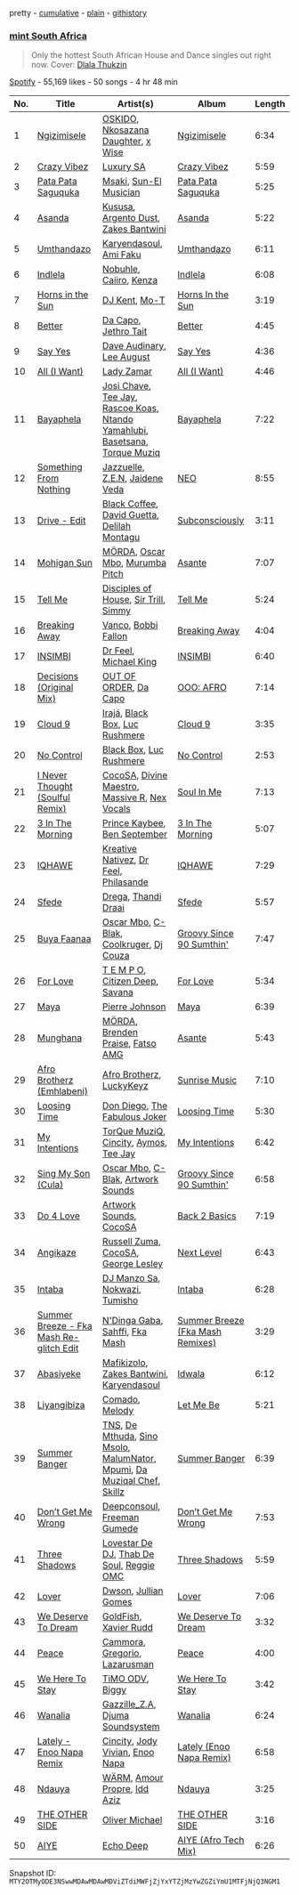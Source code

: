pretty - [cumulative](/playlists/cumulative/37i9dQZF1DWX4IFcj5utrY.md) - [plain](/playlists/plain/37i9dQZF1DWX4IFcj5utrY) - [githistory](https://github.githistory.xyz/mackorone/spotify-playlist-archive/blob/main/playlists/plain/37i9dQZF1DWX4IFcj5utrY)

### [mint South Africa](https://open.spotify.com/playlist/37i9dQZF1DWX4IFcj5utrY)

> Only the hottest South African House and Dance singles out right now\. Cover: <a href="https://open.spotify.com/artist/5kmceQl1Y7lveTVbcy5ycD?si=bSTf1MajQS6L2ajf\-MJZAA">Dlala Thukzin</a>

[Spotify](https://open.spotify.com/user/spotify) - 55,169 likes - 50 songs - 4 hr 48 min

| No. | Title | Artist(s) | Album | Length |
|---|---|---|---|---|
| 1 | [Ngizimisele](https://open.spotify.com/track/40HxAjzO8wpe578MCVBMcy) | [OSKIDO](https://open.spotify.com/artist/6PL23hz7B60eFrQ9pxVO9R), [Nkosazana Daughter](https://open.spotify.com/artist/4AnNB3lPD0Sv7ziKVHqI66), [x Wise](https://open.spotify.com/artist/54Ezt67ziGxr1pnen8NrKG) | [Ngizimisele](https://open.spotify.com/album/0J5lDjlxCM515GQeS1JO8h) | 6:34 |
| 2 | [Crazy Vibez](https://open.spotify.com/track/2nwXM9eHzj8eQBsuK9osbL) | [Luxury SA](https://open.spotify.com/artist/1KuiSB2g4gYQoyjmUy4cea) | [Crazy Vibez](https://open.spotify.com/album/5x20kr3HFbo8n8OT4LULjI) | 5:59 |
| 3 | [Pata Pata Saguquka](https://open.spotify.com/track/4aYRNnclXE50YTEQ8PvBNn) | [Msaki](https://open.spotify.com/artist/5Oj5jQ98vsoHeIGqCS9Dfq), [Sun\-El Musician](https://open.spotify.com/artist/0W8WpLB5WoXLgiA193LXk6) | [Pata Pata Saguquka](https://open.spotify.com/album/4C6AluXJv87ieS26W0prnB) | 5:25 |
| 4 | [Asanda](https://open.spotify.com/track/4iq6mQd3Hkj1BUYC09t3rP) | [Kususa](https://open.spotify.com/artist/4UcrwfAI09CLZ7aBXMiucJ), [Argento Dust](https://open.spotify.com/artist/4k5ekCq3lqokDeY3JifNjt), [Zakes Bantwini](https://open.spotify.com/artist/5mZLaYqN0ZkjxfeUUmiuqL) | [Asanda](https://open.spotify.com/album/6vCt7Qg2q1ayRZd8vL1IOn) | 5:22 |
| 5 | [Umthandazo](https://open.spotify.com/track/4m3OLxVFU9Ba1QTFByKqPr) | [Karyendasoul](https://open.spotify.com/artist/2eSj64hhMVJPYbjpli6k4p), [Ami Faku](https://open.spotify.com/artist/3flcjKgRCeBVZTR8n8iShE) | [Umthandazo](https://open.spotify.com/album/1jq2mKT01GdpCrSv4Ko7Go) | 6:11 |
| 6 | [Indlela](https://open.spotify.com/track/20biXVfOt8Fm1Mxo123d5c) | [Nobuhle](https://open.spotify.com/artist/2SuwWqS2g4w2GSE4lxD1UM), [Caiiro](https://open.spotify.com/artist/0fs9otT9TtwXUOcFXZomZY), [Kenza](https://open.spotify.com/artist/3UJzA9qzl9gaEf41cT0ETi) | [Indlela](https://open.spotify.com/album/4SHct7kn98G7DW5KanqFO2) | 6:08 |
| 7 | [Horns in the Sun](https://open.spotify.com/track/6a6D34Zl60ClugkltmryYp) | [DJ Kent](https://open.spotify.com/artist/7eNwLlauwL6tZwbFzJHWAN), [Mo\-T](https://open.spotify.com/artist/0fMnpjfqmm7KCtlB0izVOg) | [Horns In the Sun](https://open.spotify.com/album/0c6GQc9Q3h5MiDco7V8z0I) | 3:19 |
| 8 | [Better](https://open.spotify.com/track/1YocXsMVwXfU97DohXUwR7) | [Da Capo](https://open.spotify.com/artist/4YuviELTmYBvDR66ThrMy9), [Jethro Tait](https://open.spotify.com/artist/1gNzhazbuffPQaf5nkUdcP) | [Better](https://open.spotify.com/album/33fBEZAESWpNORY7rgbmqH) | 4:45 |
| 9 | [Say Yes](https://open.spotify.com/track/4z330NUfUTl4v67WZN1JPx) | [Dave Audinary](https://open.spotify.com/artist/6O7qXYxw1B8belOxZSwaNm), [Lee August](https://open.spotify.com/artist/79gWJQfQqVwM03HjPbY9k3) | [Say Yes](https://open.spotify.com/album/1sg1Rkh2CmNgs341rvKdrw) | 4:36 |
| 10 | [All \(I Want\)](https://open.spotify.com/track/4KxZCGWBClYaV4cNdovmL1) | [Lady Zamar](https://open.spotify.com/artist/5BWiwrFskTQRxKUjPMh8kI) | [All \(I Want\)](https://open.spotify.com/album/3aqlsIdm469ixCwTLWZlxT) | 4:46 |
| 11 | [Bayaphela](https://open.spotify.com/track/6SLsfjDebV22H8y0laYQhh) | [Josi Chave](https://open.spotify.com/artist/68HgwziOaOiC8YHLYRdDRU), [Tee Jay](https://open.spotify.com/artist/2FgJA67LUo0uQ6WXafNTKQ), [Rascoe Koas](https://open.spotify.com/artist/49eXlMZLQnxQLv39EXgQLW), [Ntando Yamahlubi](https://open.spotify.com/artist/6ONVT8U7x6QkRJlfbclFq8), [Basetsana](https://open.spotify.com/artist/0ZR3E22UlUzbQMxV4M1QLp), [Torque Muziq](https://open.spotify.com/artist/478TRCV0UNE9AZR6Tk2XGp) | [Bayaphela](https://open.spotify.com/album/5uKEb9KWbe7od7y67Tx6zb) | 7:22 |
| 12 | [Something From Nothing](https://open.spotify.com/track/4OI6eFJ0OWtX6JaUwWF6yq) | [Jazzuelle](https://open.spotify.com/artist/2jDw8yQFISqLWdK63ITATu), [Z.E.N](https://open.spotify.com/artist/1e0U1rJZOxccXqF6oCyZT4), [Jaidene Veda](https://open.spotify.com/artist/5RnHlRFELc91Qk6dV6mhNG) | [NEO](https://open.spotify.com/album/5rW8PA2FAgoeOHOsO07986) | 8:55 |
| 13 | [Drive \- Edit](https://open.spotify.com/track/3XsNRi2cypsksscysYbyaF) | [Black Coffee](https://open.spotify.com/artist/6wMr4zKPrrR0UVz08WtUWc), [David Guetta](https://open.spotify.com/artist/1Cs0zKBU1kc0i8ypK3B9ai), [Delilah Montagu](https://open.spotify.com/artist/3WtrH1zNpzoPSz6XpwCh6y) | [Subconsciously](https://open.spotify.com/album/5zIPpR6ufwhSM0RV1wcrhw) | 3:11 |
| 14 | [Mohigan Sun](https://open.spotify.com/track/5U6zQqXCVZokE7UH4kdAB1) | [MÖRDA](https://open.spotify.com/artist/0M8NOvT5MTp13jYZ0bZZQp), [Oscar Mbo](https://open.spotify.com/artist/6rPG97md3RdzwNc1eJQQNX), [Murumba Pitch](https://open.spotify.com/artist/3cd7plsjSmDdQ0oHESYHC4) | [Asante](https://open.spotify.com/album/6JDD5mOfpytom3PFSySw8J) | 7:07 |
| 15 | [Tell Me](https://open.spotify.com/track/0QcV81DslezqcpdExcVF19) | [Disciples of House](https://open.spotify.com/artist/5epbvywtTZIsu7TLTRUgZr), [Sir Trill](https://open.spotify.com/artist/4QkKUb73NVonTlAZaShsuY), [Simmy](https://open.spotify.com/artist/3MjlXVCfmLdY9QQ2GCd7iA) | [Tell Me](https://open.spotify.com/album/0MOwQa0e2WRLbctGa0TyZS) | 5:24 |
| 16 | [Breaking Away](https://open.spotify.com/track/2XsrImizq3YjPuMyTVY6rH) | [Vanco](https://open.spotify.com/artist/2KShewLkb92FKEZ6N4cVP9), [Bobbi Fallon](https://open.spotify.com/artist/2iGBTGNxBGp36zT37zvpHB) | [Breaking Away](https://open.spotify.com/album/2ZQHdrmd41J62aBd8Unbsi) | 4:04 |
| 17 | [INSIMBI](https://open.spotify.com/track/3DEc9RODI7HlxccYKaRtpT) | [Dr Feel](https://open.spotify.com/artist/20OBylFJKe5WtQzqO32Xxq), [Michael King](https://open.spotify.com/artist/4QXIwYRu5HTQiTFYWl7Yri) | [INSIMBI](https://open.spotify.com/album/5PAqpzzysS2EFGSIw31bfL) | 6:40 |
| 18 | [Decisions \(Original Mix\)](https://open.spotify.com/track/5iAA9Z3JbGWEwh3A1py5LB) | [OUT OF ORDER](https://open.spotify.com/artist/0EahDneISdyQpDqNzU9XZC), [Da Capo](https://open.spotify.com/artist/4YuviELTmYBvDR66ThrMy9) | [OOO: AFRO](https://open.spotify.com/album/4YNw1RfxL1PBwTcx0D0JCx) | 7:14 |
| 19 | [Cloud 9](https://open.spotify.com/track/6PCkmEG2qnLbewSW1cN1rD) | [Irajá](https://open.spotify.com/artist/4FMTGkOjozsv1N6aMiR6nw), [Black Box](https://open.spotify.com/artist/7IHGC6y8NjBwwWhWCF2lKR), [Luc Rushmere](https://open.spotify.com/artist/7IfsuGH0v0gCTz4e5ZSD1p) | [Cloud 9](https://open.spotify.com/album/5pjdf866qmNg2RMMOC1np6) | 3:35 |
| 20 | [No Control](https://open.spotify.com/track/7eMsVUlXYFxOXs1UvDF6BR) | [Black Box](https://open.spotify.com/artist/7IHGC6y8NjBwwWhWCF2lKR), [Luc Rushmere](https://open.spotify.com/artist/7IfsuGH0v0gCTz4e5ZSD1p) | [No Control](https://open.spotify.com/album/4m8EX0EMs1DNFGIqyongi2) | 2:53 |
| 21 | [I Never Thought \(Soulful Remix\)](https://open.spotify.com/track/0OM8CxsdhxnRidlrc1Z1nM) | [CocoSA](https://open.spotify.com/artist/0bLlqsMSB60BBRtsqcap0j), [Divine Maestro](https://open.spotify.com/artist/5MSnPn1osPJQns6QQA2NvE), [Massive R](https://open.spotify.com/artist/1CnxaxpA4ZAt9NKClbv7Tc), [Nex Vocals](https://open.spotify.com/artist/1uGko7NHvYPhtlKK38QI9V) | [Soul In Me](https://open.spotify.com/album/6zbapu2HiXeMQ7DS4JrUNe) | 7:13 |
| 22 | [3 In The Morning](https://open.spotify.com/track/1uGivKy4r1xbPbxhI6Jp3q) | [Prince Kaybee](https://open.spotify.com/artist/4H7q5OwAgX1uQuhwb7bg2C), [Ben September](https://open.spotify.com/artist/1wAVD7w8mfrKNxpfe8dGEq) | [3 In The Morning](https://open.spotify.com/album/1HgLqBJlhYGbOVQkXEKgkJ) | 5:07 |
| 23 | [IQHAWE](https://open.spotify.com/track/30RylevGyD4EFyV4VYbPj3) | [Kreative Nativez](https://open.spotify.com/artist/4s2DjPiXzoh6KErcgfMl6G), [Dr Feel](https://open.spotify.com/artist/20OBylFJKe5WtQzqO32Xxq), [Philasande](https://open.spotify.com/artist/3hxC69P9B55P0PDDye6iqi) | [IQHAWE](https://open.spotify.com/album/4FxgWaDxIrMGItb5cc5ur4) | 7:29 |
| 24 | [Sfede](https://open.spotify.com/track/6OFb2fIb9MLO9MFalHAv2O) | [Drega](https://open.spotify.com/artist/1Gj6W2RfGpl6ebJGle93VG), [Thandi Draai](https://open.spotify.com/artist/5YOTbvFffpPKwdMKEyKIcG) | [Sfede](https://open.spotify.com/album/73QpLmYkPfXgX5cd2eey93) | 5:57 |
| 25 | [Buya Faanaa](https://open.spotify.com/track/7ekBzUvEIfjA97jEfRN7QF) | [Oscar Mbo](https://open.spotify.com/artist/6rPG97md3RdzwNc1eJQQNX), [C\-Blak](https://open.spotify.com/artist/4ipkannhwnGj4uU4q5UUS5), [Coolkruger](https://open.spotify.com/artist/4QetKXwMztESdkPNuBy1Wu), [Dj Couza](https://open.spotify.com/artist/4dAuZsVP2DOlv0mwtWEU1L) | [Groovy Since 90 Sumthin'](https://open.spotify.com/album/6RICRX15ckBZRTkleAgyPX) | 7:47 |
| 26 | [For Love](https://open.spotify.com/track/2tUtE7MXLpUD6YPMzKqdxU) | [T E M P O](https://open.spotify.com/artist/6h2OcKtozbMmWKL5cROcQ6), [Citizen Deep](https://open.spotify.com/artist/2Wcld3BQUXxWUYMmCJYyuM), [Savana](https://open.spotify.com/artist/3TS9GT1YP9KSzhpnLmXLdt) | [For Love](https://open.spotify.com/album/42joxDMhGX2HTpWqaPdiGB) | 5:34 |
| 27 | [Maya](https://open.spotify.com/track/37aSg02eKxZMSueTi5qE89) | [Pierre Johnson](https://open.spotify.com/artist/2CUjvq6GOAGAMyN3zDyfXz) | [Maya](https://open.spotify.com/album/2hfNUwkRhfw7VjCWIQU4hZ) | 6:39 |
| 28 | [Munghana](https://open.spotify.com/track/4geNXVubg5QYEDx8zDuw0Z) | [MÖRDA](https://open.spotify.com/artist/0M8NOvT5MTp13jYZ0bZZQp), [Brenden Praise](https://open.spotify.com/artist/1GAH7U4r58tl9af9n5aLhH), [Fatso AMG](https://open.spotify.com/artist/1DkPgvRMOTHVi0mGoSor7V) | [Asante](https://open.spotify.com/album/6JDD5mOfpytom3PFSySw8J) | 5:43 |
| 29 | [Afro Brotherz \(Emhlabeni\)](https://open.spotify.com/track/2xB4MkD3D4o4ByIjt7Bn5I) | [Afro Brotherz](https://open.spotify.com/artist/183kSplc4KYDe6bMQghbwN), [LuckyKeyz](https://open.spotify.com/artist/5nOVG0B4alLpEzRUf0lDYK) | [Sunrise Music](https://open.spotify.com/album/0aKRQm4iXhtj5bE9Q8gvuV) | 7:10 |
| 30 | [Loosing Time](https://open.spotify.com/track/0A7APmNK9Jf3TaV4YvyWPj) | [Don Diego](https://open.spotify.com/artist/4xsPF3eWcrzcFYtZnyuVtY), [The Fabulous Joker](https://open.spotify.com/artist/4cKE8QbqfWIakIafzl8DgB) | [Loosing Time](https://open.spotify.com/album/4W74BWiDUF2doTYdyGyKBO) | 5:30 |
| 31 | [My Intentions](https://open.spotify.com/track/03ZCukkFExJxMeT420qP4T) | [TorQue MuziQ](https://open.spotify.com/artist/3cGcpSU6lBKEV2kMFJb0zK), [Cincity](https://open.spotify.com/artist/2JTUg3LgzJsqxzNnPB9hen), [Aymos](https://open.spotify.com/artist/3xXIOO328Ieh0PWOcxivjL), [Tee Jay](https://open.spotify.com/artist/2FgJA67LUo0uQ6WXafNTKQ) | [My Intentions](https://open.spotify.com/album/3TK63BqeRAkTrwTK9N57M1) | 6:42 |
| 32 | [Sing My Son \(Cula\)](https://open.spotify.com/track/6Jrk953d3ekyds0pGkK3aW) | [Oscar Mbo](https://open.spotify.com/artist/6rPG97md3RdzwNc1eJQQNX), [C\-Blak](https://open.spotify.com/artist/4ipkannhwnGj4uU4q5UUS5), [Artwork Sounds](https://open.spotify.com/artist/0OxQiJ0uuDuuQ3dqkIbjwR) | [Groovy Since 90 Sumthin'](https://open.spotify.com/album/6RICRX15ckBZRTkleAgyPX) | 6:58 |
| 33 | [Do 4 Love](https://open.spotify.com/track/59NwccvTdS0bjuQ0akCojn) | [Artwork Sounds](https://open.spotify.com/artist/0OxQiJ0uuDuuQ3dqkIbjwR), [CocoSA](https://open.spotify.com/artist/0bLlqsMSB60BBRtsqcap0j) | [Back 2 Basics](https://open.spotify.com/album/54A8PyTjNlFchRt3KBjEa9) | 7:19 |
| 34 | [Angikaze](https://open.spotify.com/track/5F7npl4FSAFQLsIuW3o7aR) | [Russell Zuma](https://open.spotify.com/artist/0juy2RagFC1qDPlMhEkepe), [CocoSA](https://open.spotify.com/artist/0bLlqsMSB60BBRtsqcap0j), [George Lesley](https://open.spotify.com/artist/1b4XcTXxb48CLaCUCAFWhL) | [Next Level](https://open.spotify.com/album/38ceKeIGseGiz5dAoK4IFk) | 6:43 |
| 35 | [Intaba](https://open.spotify.com/track/4KtwO2thHzIOEymDArz314) | [DJ Manzo Sa](https://open.spotify.com/artist/5jwzoDqBYZUEVromkGWvio), [Nokwazi](https://open.spotify.com/artist/212CRvd7gujQnCCLbRhylL), [Tumisho](https://open.spotify.com/artist/6tLcgMwr78kA4SrokL6F0d) | [Intaba](https://open.spotify.com/album/7ccgr91EmN603qALfyGkdb) | 6:28 |
| 36 | [Summer Breeze \- Fka Mash Re\-glitch Edit](https://open.spotify.com/track/3vW0t4lGNMSt0WapWyuOvR) | [N'Dinga Gaba](https://open.spotify.com/artist/5BfkFx1yfPJprDZtQCIvfr), [Sahffi](https://open.spotify.com/artist/3TyywXbTQ2lm4IMGrv6o1e), [Fka Mash](https://open.spotify.com/artist/6tooLez7Cq2bgY60m3TJMq) | [Summer Breeze \(Fka Mash Remixes\)](https://open.spotify.com/album/6K4SVK0akM39aICwype1wY) | 3:29 |
| 37 | [Abasiyeke](https://open.spotify.com/track/027f4IovyxzazHUnCWUoO9) | [Mafikizolo](https://open.spotify.com/artist/04Hrgux8cIaNJKUAX7WwJN), [Zakes Bantwini](https://open.spotify.com/artist/5mZLaYqN0ZkjxfeUUmiuqL), [Karyendasoul](https://open.spotify.com/artist/2eSj64hhMVJPYbjpli6k4p) | [Idwala](https://open.spotify.com/album/2nBnaZl4NHAOZWjB1V5GbS) | 6:12 |
| 38 | [Liyangibiza](https://open.spotify.com/track/1bdY01PMB01vNkGjBk2Xvt) | [Comado](https://open.spotify.com/artist/31LJ0uC7qKB2s3x8P00MKo), [Melody](https://open.spotify.com/artist/3cPXzpTSrOM1VJFm6Gwaym) | [Let Me Be](https://open.spotify.com/album/6hjJ7p3THJCGg8cfoWYsut) | 5:21 |
| 39 | [Summer Banger](https://open.spotify.com/track/4X7kcp8rVUE3MWCD1hE3KL) | [TNS](https://open.spotify.com/artist/5uAbOIIAk6nHfy7gikjmYy), [De Mthuda](https://open.spotify.com/artist/1w2P5nNsO5W7FYq2Oui0cM), [Sino Msolo](https://open.spotify.com/artist/5zvuXUYTvZczhbPG9HZRYI), [MalumNator](https://open.spotify.com/artist/25IVkspnS4ZKKxGVyOgVnK), [Mpumi](https://open.spotify.com/artist/7IoFnVmSBtCK528aCfFQdJ), [Da Muziqal Chef](https://open.spotify.com/artist/25uuaH9QdKIygoWTDzKuve), [Skillz](https://open.spotify.com/artist/6zUtuBYmxb5cxAiEIQGLJf) | [Summer Banger](https://open.spotify.com/album/1vIdhPLoWuCwkJescRT4JB) | 6:39 |
| 40 | [Don’t Get Me Wrong](https://open.spotify.com/track/2ntpd9lUjPovqyEFfbYwmK) | [Deepconsoul](https://open.spotify.com/artist/5i4JeNw6u1j4B6f8ezRHRf), [Freeman Gumede](https://open.spotify.com/artist/72TQ8KmrZj6SfF2SgDWWib) | [Don’t Get Me Wrong](https://open.spotify.com/album/6fuxtJsTxSzDWBpjkOGFsh) | 7:53 |
| 41 | [Three Shadows](https://open.spotify.com/track/6Rb6OQvlmhIdxaSsF5Tb6i) | [Lovestar De DJ](https://open.spotify.com/artist/6cYQAMxK2OBJvzgj9q72Ov), [Thab De Soul](https://open.spotify.com/artist/6rOQUGz2uvmVZ6EEjZfIew), [Reggie OMC](https://open.spotify.com/artist/5F7F7V9UtfbuS9Is6PFbVK) | [Three Shadows](https://open.spotify.com/album/2BG3KMdH3ywFJdtRgxwfkR) | 5:59 |
| 42 | [Lover](https://open.spotify.com/track/6JMJPX4sm1QEmsKDp18rjZ) | [Dwson](https://open.spotify.com/artist/60ZIrIA1iT9NStXmdAuhjR), [Jullian Gomes](https://open.spotify.com/artist/1GG3lCU6RzggGm6w5GRQBi) | [Lover](https://open.spotify.com/album/01QoLhtw9fRGaQDkVtQdLR) | 7:06 |
| 43 | [We Deserve To Dream](https://open.spotify.com/track/2IsAQ0jG5kfDTNuKGhSLC6) | [GoldFish](https://open.spotify.com/artist/0uRdK8gy7fXJGRywrlmPM7), [Xavier Rudd](https://open.spotify.com/artist/5lbM4g6bhxjNX7R5QHP2nD) | [We Deserve To Dream](https://open.spotify.com/album/5lhGLu6ggkllVThRXsFxMI) | 3:32 |
| 44 | [Peace](https://open.spotify.com/track/0N2WM0kZIYq5mMa0G6uh2E) | [Cammora](https://open.spotify.com/artist/7go67dUO3nn247glvhln3a), [Gregorio](https://open.spotify.com/artist/2HscKJPIk9nvJERnbcui9t), [Lazarusman](https://open.spotify.com/artist/4Sh3sUk5Pq69gqPHT89aCc) | [Peace](https://open.spotify.com/album/5I726QYyOg9cksEYOxSWBo) | 4:00 |
| 45 | [We Here To Stay](https://open.spotify.com/track/6bQcDKEMFB0s7CRhnFsoK0) | [TiMO ODV](https://open.spotify.com/artist/5ekzQ0Zq1wSg7dDZHYKFLt), [Biggy](https://open.spotify.com/artist/3Y71njDHDmIEaMBtFRSr4I) | [We Here To Stay](https://open.spotify.com/album/0KQw9FxgEPvZ0wxrIK1FRm) | 3:42 |
| 46 | [Wanalia](https://open.spotify.com/track/1NVyVOjrTFhtAbr1siZ3bq) | [Gazzille\_Z.A](https://open.spotify.com/artist/6pxLXiRwqTibmbIQPwjDnB), [Djuma Soundsystem](https://open.spotify.com/artist/2qLMn7MWPmxYxQz14KY7MV) | [Wanalia](https://open.spotify.com/album/0J7saRGE9G5jmRHQzPezkR) | 6:24 |
| 47 | [Lately \- Enoo Napa Remix](https://open.spotify.com/track/3oPdHhzFrMs6EDdupUwCfD) | [Cincity](https://open.spotify.com/artist/2JTUg3LgzJsqxzNnPB9hen), [Jody Vivian](https://open.spotify.com/artist/1G8fwWtfAJ3E092HPah9Rq), [Enoo Napa](https://open.spotify.com/artist/5KPid3HkjjnBN4PeUqllHC) | [Lately \(Enoo Napa Remix\)](https://open.spotify.com/album/1W3AZPRGLHOCyjgtgJNzFM) | 6:58 |
| 48 | [Ndauya](https://open.spotify.com/track/0zL7I0zTANptsTUnai3lQJ) | [WÄRM](https://open.spotify.com/artist/2ZUJitvsSBCkUsUnBjGm4y), [Amour Propre](https://open.spotify.com/artist/1QjNphqwn88rGaLekI0fQQ), [Idd Aziz](https://open.spotify.com/artist/0LC3HTEh3afI3UfpmSdShk) | [Ndauya](https://open.spotify.com/album/6aeJFi78nopIORvYh4D330) | 3:25 |
| 49 | [THE OTHER SIDE](https://open.spotify.com/track/2IGFXMQdh2AlVdPyd6woaR) | [Oliver Michael](https://open.spotify.com/artist/58Oe01uYw1nODV5DwGO14z) | [THE OTHER SIDE](https://open.spotify.com/album/7MXM2V7gwh6oaF2x3uJgSo) | 3:16 |
| 50 | [AIYE](https://open.spotify.com/track/5IYCGJP9AjEJiPomAoCQKw) | [Echo Deep](https://open.spotify.com/artist/3oQxXy7RkKmUAoo0sftSLU) | [AIYE \(Afro Tech Mix\)](https://open.spotify.com/album/2eDO3fMkVOC2Qi3JNBjUzQ) | 6:26 |

Snapshot ID: `MTY2OTMyODE3NSwwMDAwMDAwMDViZTdiMWFjZjYxYTZjMzYwZGZiYmU1MTFjNjQ3NGM1`
